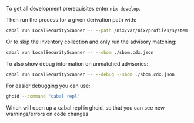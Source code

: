 <!--
SPDX-FileCopyrightText: 2023 Arnout Engelen <arnout@bzzt.net>
SPDX-FileCopyrightText: 2023 Dylan Green <dylan.green@obsidian.systems>

SPDX-License-Identifier: MIT
-->

To get all development prerequisites enter `nix develop`.

Then run the process for a given derivation path with:

```bash
cabal run LocalSecurityScanner -- --path /nix/var/nix/profiles/system
```

Or to skip the inventory collection and only run the advisory matching:

```bash
cabal run LocalSecurityScanner -- --sbom ./sbom.cdx.json
```

To also show debug information on unmatched advisories:

```bash
cabal run LocalSecurityScanner -- --debug --sbom ./sbom.cdx.json
```

For easier debugging you can use:

```bash
ghcid --command "cabal repl"
```

Which will open up a cabal repl in ghcid, so that you can see new warnings/errors on code changes
